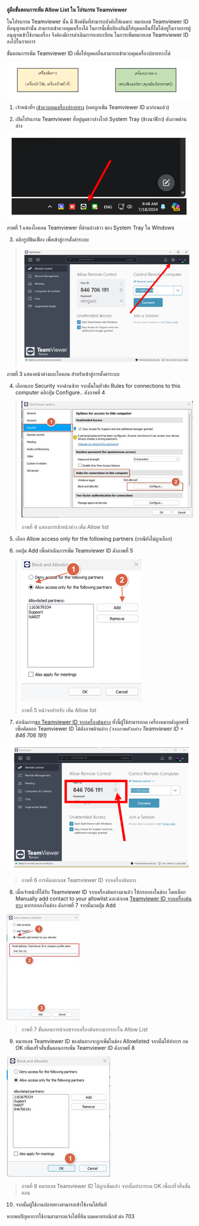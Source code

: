 **คู่มือขั้นตอนการเพิ่ม Allow List ใน โปรแกรม Teamviewer**

ในโปรแกรม Teamviewer นั้น มี ฟังค์ชันที่สามารถบังคับให้เฉพาะ หมายเลข Teamviewer ID
ที่อนุญาตเท่านั้น สามารถเข้าควบคุมเครื่องได้
ในการนี้เพื่อป้องกันมิให้บุคคลอื่นที่ไม่ได้อยู่ในรายการผู้อนุญาตเข้าใช้งานเครื่อง
จึงต้องมีการดำเนินการลงทะเบียน ในการเพิ่มหมายเลข Teamviewer ID ลงไปในรายการ

ขั้นตอนการเพิ่ม Teamviewer ID เพื่อให้บุคคลอื่นสามารถเข้าควบคุมเครื่องปลายทางได้

<img src="media/media1.png" />

1.  เจ้าหน้าที่ฯ <u>เข้าควบคุมเครื่องปลายทาง</u> (เคยถูกเพิ่ม Teamviewer ID
    มาก่อนแล้ว)

2.  เปิดโปรแกรม Teamviewer ที่อยู่มุมขวาล่างใกล้ System Tray (ข้างนาฬิกา)
    ดังภาพด้านล่าง

<img src="media/media2.png" />

ภาพที่ 1 แสดงไอคอน Teamviewer ที่ด้านล่างขวา ของ System Tray ใน Windows

3.  คลิกรูปฟันเฟือง เพื่อเข้าสู่การตั้งค่าระบบ

> <img src="media/media3.png" />

ภาพที่ 3 แสดงหน้าต่างและไอคอน สำหรับเข้าสู่การตั้งค่าระบบ

4.  เลือกแถบ Security จากด้านซ้าย จากนั้นในหัวข้อ Rules for connections to this
    computer คลิกปุ่ม Configure.. ดังภาพที่ 4

> <img src="media/media4.jpg" />
>
> ภาพที่ 4 แสดงการเข้าหน้าต่าง เพิ่ม Allow list

5.  เลือก Allow access only for the following partners (กรณียังไม่ถูกเลือก)

6.  กดปุ่ม Add เพื่อดำเนินการเพิ่ม Teamviewer ID ดังภาพที่ 5

> <img src="media/media5.png" />
>
> ภาพที่ 5 หน้าจอสำหรับ เพิ่ม Allow list

7.  ดำเนินการ<u>ขอ Teamviewer ID จากเครื่องต้นทาง</u> ทั้งนี้ผู้ใช้สามารถกด
    เครื่องหมายดังลูกศรชี้เพื่อคัดลอก Teamviewer ID ได้ดังภาพด้านล่าง *(จากภาพตัวอย่าง
    Teamviewer ID = 846 706 191)*

<img src="media/media6.png" />

> ภาพที่ 6 การคัดลอกเลข Teamviewer ID จากเครื่องต้นทาง

8.  เมื่อเจ้าหน้าที่ได้รับ Teamviewer ID จากเครื่องต้นทางมาแล้ว ให้กรอกลงในช่อง
    โดยเลือก Manually add contact to your allowlist และนำเลข
    <u>Teamviewer ID จากเครื่องต้นทาง</u> มากรอกลงในช่อง ดังภาพที่ 7 จากนั้นกดปุ่ม
    Add

<img src="media/media7.jpg" />

> ภาพที่ 7 ขั้นตอนการนำเลขจากเครื่องต้นทางมากรอกใน Allow List

9.  หมายเลข Teamviewer ID ของต้นทางจะถูกเพิ่มในช่อง Allowlisted จากนั้นให้ทำการ
    กด OK เพิ่มเสร็จสิ้นขั้นตอนการเพิ่ม Teamviewer ID ดังภาพที่ 8

<img src="media/media8.jpg" />

> ภาพที่ 8 หมายเลข Teamviewer ID ได้ถูกเพิ่มแล้ว จากนั้นทำการกด OK เพื่อเสร็จสิ้นขั้นตอน

10. จากนั้นผู้ใช้งานปลายทางสามารถเข้าใช้งานได้ทันที

หากพบปัญหาการใช้งานสามารถแจ้งได้ที่ทีม แมคคาทรอนิกส์ ต่อ 703
